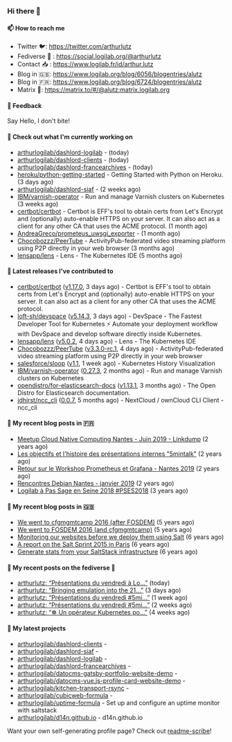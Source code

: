 ### Hi there 👋

#### 📫 How to reach me

- Twitter 🐦: https://twitter.com/arthurlutz
- Fediverse 🐘 : https://social.logilab.org/@arthurlutz
- Contact 📥 : https://www.logilab.fr/id/arthur.lutz
- Blog in 🇬🇧: https://www.logilab.org/blog/6056/blogentries/alutz
- Blog in 🇫🇷: https://www.logilab.org/blog/6724/blogentries/alutz
- Matrix 💬: https://matrix.to/#/@alutz:matrix.logilab.org

#### 💬 Feedback

Say Hello, I don't bite!

#### 👷 Check out what I'm currently working on

- [arthurlogilab/dashlord-logilab](https://github.com/arthurlogilab/dashlord-logilab) -  (today)
- [arthurlogilab/dashlord-clients](https://github.com/arthurlogilab/dashlord-clients) -  (today)
- [arthurlogilab/dashlord-francearchives](https://github.com/arthurlogilab/dashlord-francearchives) -  (today)
- [heroku/python-getting-started](https://github.com/heroku/python-getting-started) - Getting Started with Python on Heroku. (3 days ago)
- [arthurlogilab/dashlord-siaf](https://github.com/arthurlogilab/dashlord-siaf) -  (2 weeks ago)
- [IBM/varnish-operator](https://github.com/IBM/varnish-operator) - Run and manage Varnish clusters on Kubernetes (3 weeks ago)
- [certbot/certbot](https://github.com/certbot/certbot) - Certbot is EFF&#39;s tool to obtain certs from Let&#39;s Encrypt and (optionally) auto-enable HTTPS on your server.  It can also act as a client for any other CA that uses the ACME protocol. (1 month ago)
- [AndreaGreco/prometeus_uwsgi_exporter](https://github.com/AndreaGreco/prometeus_uwsgi_exporter) -  (1 month ago)
- [Chocobozzz/PeerTube](https://github.com/Chocobozzz/PeerTube) - ActivityPub-federated video streaming platform using P2P directly in your web browser (3 months ago)
- [lensapp/lens](https://github.com/lensapp/lens) - Lens - The Kubernetes IDE (5 months ago)


#### 🔭 Latest releases I've contributed to

- [certbot/certbot](https://github.com/certbot/certbot) ([v1.17.0](https://github.com/certbot/certbot/releases/tag/v1.17.0), 3 days ago) - Certbot is EFF&#39;s tool to obtain certs from Let&#39;s Encrypt and (optionally) auto-enable HTTPS on your server.  It can also act as a client for any other CA that uses the ACME protocol.
- [loft-sh/devspace](https://github.com/loft-sh/devspace) ([v5.14.3](https://github.com/loft-sh/devspace/releases/tag/v5.14.3), 3 days ago) - DevSpace - The Fastest Developer Tool for Kubernetes ⚡ Automate your deployment workflow with DevSpace and develop software directly inside Kubernetes.
- [lensapp/lens](https://github.com/lensapp/lens) ([v5.0.2](https://github.com/lensapp/lens/releases/tag/v5.0.2), 4 days ago) - Lens - The Kubernetes IDE
- [Chocobozzz/PeerTube](https://github.com/Chocobozzz/PeerTube) ([v3.3.0-rc.1](https://github.com/Chocobozzz/PeerTube/releases/tag/v3.3.0-rc.1), 4 days ago) - ActivityPub-federated video streaming platform using P2P directly in your web browser
- [salesforce/sloop](https://github.com/salesforce/sloop) ([v1.1](https://github.com/salesforce/sloop/releases/tag/v1.1), 1 week ago) - Kubernetes History Visualization
- [IBM/varnish-operator](https://github.com/IBM/varnish-operator) ([0.27.3](https://github.com/IBM/varnish-operator/releases/tag/0.27.3), 2 months ago) - Run and manage Varnish clusters on Kubernetes
- [opendistro/for-elasticsearch-docs](https://github.com/opendistro/for-elasticsearch-docs) ([v1.13.1](https://github.com/opendistro/for-elasticsearch-docs/releases/tag/v1.13.1), 3 months ago) - The Open Distro for Elasticsearch documentation.
- [jdhirst/ncc_cli](https://github.com/jdhirst/ncc_cli) ([0.0.7](https://github.com/jdhirst/ncc_cli/releases/tag/0.0.7), 5 months ago) - NextCloud  / ownCloud CLI Client - ncc_cli

#### 📜 My recent blog posts in 🇫🇷

- [Meetup Cloud Native Computing Nantes - Juin 2019 - Linkdump](https://www.logilab.org/blogentry/10132594) (2 years ago)
- [Les objectifs et l&#39;histoire des présentations internes &#34;5mintalk&#34;](https://www.logilab.org/blogentry/10131689) (2 years ago)
- [Retour sur le Workshop Prometheus et Grafana - Nantes 2019](https://www.logilab.org/blogentry/10131299) (2 years ago)
- [Rencontres Debian Nantes - janvier 2019](https://www.logilab.org/blogentry/10131004) (2 years ago)
- [Logilab à Pas Sage en Seine 2018 #PSES2018](https://www.logilab.org/blogentry/10128951) (3 years ago)

#### 📜 My recent blog posts in 🇬🇧

- [We went to cfgmgmtcamp 2016 (after FOSDEM)](https://www.logilab.org/blogentry/4253513) (5 years ago)
- [We went to FOSDEM 2016 (and cfgmgmtcamp)](https://www.logilab.org/blogentry/4253406) (5 years ago)
- [Monitoring our websites before we deploy them using Salt](https://www.logilab.org/blogentry/288175) (6 years ago)
- [A report on the Salt Sprint 2015 in Paris](https://www.logilab.org/blogentry/288007) (6 years ago)
- [Generate stats from your SaltStack infrastructure](https://www.logilab.org/blogentry/283815) (6 years ago)

#### 📜 My recent posts on the fediverse 🐘

- [arthurlutz: “Présentations du vendredi à Lo…”](https://social.logilab.org/@arthurlutz/106550809729011972) (today)
- [arthurlutz: “Bringing emulation into the 21…”](https://social.logilab.org/@arthurlutz/106533490039812224) (3 days ago)
- [arthurlutz: “Présentations du vendredi #5mi…”](https://social.logilab.org/@arthurlutz/106511288713918252) (1 week ago)
- [arthurlutz: “Présentations du vendredi #5mi…”](https://social.logilab.org/@arthurlutz/106471654872056034) (2 weeks ago)
- [arthurlutz: “☸️  Un opérateur Kubernetes po…”](https://social.logilab.org/@arthurlutz/106392968807200458) (4 weeks ago)

#### 🌱 My latest projects

- [arthurlogilab/dashlord-clients](https://github.com/arthurlogilab/dashlord-clients) - 
- [arthurlogilab/dashlord-siaf](https://github.com/arthurlogilab/dashlord-siaf) - 
- [arthurlogilab/dashlord-logilab](https://github.com/arthurlogilab/dashlord-logilab) - 
- [arthurlogilab/dashlord-francearchives](https://github.com/arthurlogilab/dashlord-francearchives) - 
- [arthurlogilab/datocms-gatsby-portfolio-website-demo](https://github.com/arthurlogilab/datocms-gatsby-portfolio-website-demo) - 
- [arthurlogilab/datocms-vue.js-profile-card-website-demo](https://github.com/arthurlogilab/datocms-vue.js-profile-card-website-demo) - 
- [arthurlogilab/kitchen-transport-rsync](https://github.com/arthurlogilab/kitchen-transport-rsync) - 
- [arthurlogilab/cubicweb-formula](https://github.com/arthurlogilab/cubicweb-formula) - 
- [arthurlogilab/uptime-formula](https://github.com/arthurlogilab/uptime-formula) -  Set up and configure an uptime monitor with saltstack
- [arthurlogilab/d14n.github.io](https://github.com/arthurlogilab/d14n.github.io) - d14n.github.io



Want your own self-generating profile page? Check out [readme-scribe](https://github.com/muesli/readme-scribe)!
